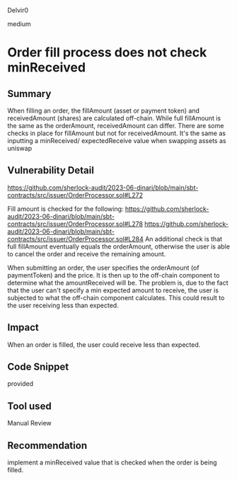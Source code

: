 Delvir0

medium

# Order fill process does not check minReceived

## Summary
When filling an order, the fillAmount (asset or payment token) and receivedAmount (shares) are calculated off-chain.
While full fillAmount is the same as the orderAmount, receivedAmount can differ. 
There are some checks in place for fillAmount but not for receivedAmount.
It's the same as inputting a minReceived/ expectedReceive value when swapping assets as uniswap
## Vulnerability Detail
https://github.com/sherlock-audit/2023-06-dinari/blob/main/sbt-contracts/src/issuer/OrderProcessor.sol#L272

Fill amount is checked for the following:
https://github.com/sherlock-audit/2023-06-dinari/blob/main/sbt-contracts/src/issuer/OrderProcessor.sol#L278
https://github.com/sherlock-audit/2023-06-dinari/blob/main/sbt-contracts/src/issuer/OrderProcessor.sol#L284
An additional check is that full fillAmount eventually equals the orderAmount, otherwise the user is able to cancel the order and receive the remaining amount. 

When submitting an order, the user specifies the orderAmount (of paymentToken) and the price. 
It is then up to the off-chain component to determine what the amountReceived will be. 
The problem is, due to the fact that the user can't specify a min expected amount to receive, the user is subjected to what the off-chain component calculates. 
This could result to the user receiving less than expected.
## Impact
When an order is filled, the user could receive less than expected.
## Code Snippet
provided
## Tool used

Manual Review

## Recommendation
implement a minReceived value that is checked when the order is being filled.